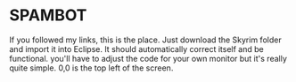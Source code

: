 # SPAMBOT
If you followed my links, this is the place. Just download the Skyrim folder and import it into Eclipse. It should automatically correct itself and be functional. you'll have to adjust the code for your own monitor
but it's really quite simple. 0,0 is the top left of the screen. 
